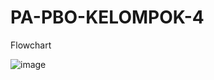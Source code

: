 # PA-PBO-KELOMPOK-4


Flowchart

![image](https://github.com/noviantisafitri/PA-PBO-KELOMPOK-4/assets/121856489/7108d6fc-7ffd-47e5-934a-02d84bb5c67e)
